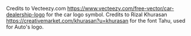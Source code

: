 Credits to Vecteezy.com https://www.vecteezy.com/free-vector/car-dealership-logo for the car logo symbol.
Credits to Rizal Khurasan https://creativemarket.com/khurasan?u=khurasan for the font Tahu, used for Auto's logo.